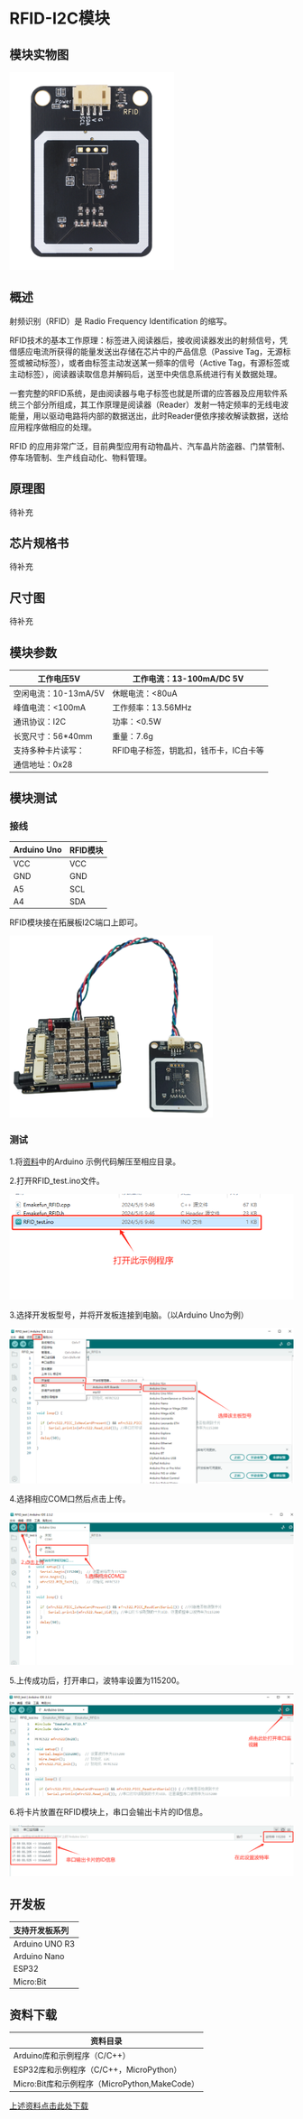 # RFID-I2C模块

## 模块实物图

![实物图](1714957948740.png)

## 概述

射频识别（RFID）是 Radio Frequency Identification 的缩写。

RFID技术的基本工作原理：标签进入阅读器后，接收阅读器发出的射频信号，凭借感应电流所获得的能量发送出存储在芯片中的产品信息（Passive Tag，无源标签或被动标签），或者由标签主动发送某一频率的信号（Active Tag，有源标签或主动标签），阅读器读取信息并解码后，送至中央信息系统进行有关数据处理。

一套完整的RFID系统，是由阅读器与电子标签也就是所谓的应答器及应用软件系统三个部分所组成，其工作原理是阅读器（Reader）发射一特定频率的无线电波能量，用以驱动电路将内部的数据送出，此时Reader便依序接收解读数据，送给应用程序做相应的处理。

RFID 的应用非常广泛，目前典型应用有动物晶片、汽车晶片防盗器、门禁管制、停车场管制、生产线自动化、物料管理。

## 原理图

待补充

## 芯片规格书

待补充

## 尺寸图

待补充

## 模块参数

| 工作电压5V       | 工作电流：13-100mA/DC 5V               |
| -------------------- | -------------------------------------- |
| 空闲电流：10-13mA/5V | 休眠电流：<80uA                        |
| 峰值电流：<100mA     | 工作频率：13.56MHz                     |
| 通讯协议：I2C        | 功率：<0.5W                            |
| 长宽尺寸：56*40mm    | 重量：7.6g                             |
| 支持多种卡片读写：   | RFID电子标签，钥匙扣，钱币卡，IC白卡等 |
| 通信地址：0x28       |                                        |

## 模块测试

### 接线

| Arduino Uno | RFID模块 |
| ----------- | ------ |
| VCC           | VCC      |
| GND           | GND      |
| A5          | SCL    |
| A4          | SDA    |

RFID模块接在拓展板I2C端口上即可。

![接线图](all.png)

### 测试

1.将[资料](#jump)中的Arduino 示例代码解压至相应目录。

2.打开RFID_test.ino文件。

![打开文件](1.png)

3.选择开发板型号，并将开发板连接到电脑。（以Arduino Uno为例）

![选择开发板](2.png)

4.选择相应COM口然后点击上传。

![上传程序](3.png)

5.上传成功后，打开串口，波特率设置为115200。

![打开串口](4.png)

6.将卡片放置在RFID模块上，串口会输出卡片的ID信息。

![输出卡片ID](7.png)

## 开发板

| 支持开发板系列 |
| :------------- |
| Arduino UNO R3 |
| Arduino Nano   |
| ESP32          |
| Micro:Bit      |

## 资料下载

| 资料目录                                |
| --------------------------------------- |
| Arduino库和示例程序（C/C++）            |
| ESP32库和示例程序（C/C++，MicroPython） |
| Micro:Bit库和示例程序（MicroPython,MakeCode）    |

<span id="jump">[上述资料点击此处下载](zh-cn/ph2.0_sensors/smart_module/rfid_mfrc522/data_collection.zip ':ignore')</span>
